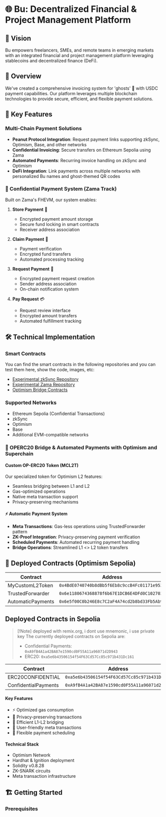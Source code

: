 # 🌐 Bu: Decentralized Financial & Project Management Platform

## 👀 Vision

Bu empowers freelancers, SMEs, and remote teams in emerging markets with an integrated financial and project management platform leveraging stablecoins and decentralized finance (DeFi).

## 🎯 Overview

We've created a comprehensive invoicing system for 'ghosts' 👻 with USDC payment capabilities. Our platform leverages multiple blockchain technologies to provide secure, efficient, and flexible payment solutions.

## 🚀 Key Features

### Multi-Chain Payment Solutions
- **Peanut Protocol Integration**: Request payment links supporting zkSync, Optimism, Base, and other networks
- **Confidential Invoicing**: Secure transfers on Ethereum Sepolia using Zama
- **Automated Payments**: Recurring invoice handling on zkSync and Optimism
- **DeFi Integration**: Link payments across multiple networks with personalized Bu names and ghost-themed QR codes

### 🔐 Confidential Payment System (Zama Track)

Built on Zama's FHEVM, our system enables:

1. **Store Payment** 📝
   - Encrypted payment amount storage
   - Secure fund locking in smart contracts
   - Receiver address association

2. **Claim Payment** 🎯
   - Payment verification
   - Encrypted fund transfers
   - Automated processing tracking

3. **Request Payment** 📨
   - Encrypted payment request creation
   - Sender address association
   - On-chain notification system

4. **Pay Request** 💳
   - Request review interface
   - Encrypted amount transfers
   - Automated fulfillment tracking

## 🛠 Technical Implementation

### Smart Contracts
You can find the smart contracts in the following repositories and you can test them here, show the code, images, etc:
- [Experimental zkSync Repository](https://github.com/BuFi007/experimental-zksync)
- [Experimental Zama Repository](https://github.com/BuFi007/experimental-zama)
- [Optimism Bridge Contracts](https://github.com/BuFi007/optimism-op-auto-invoices)

### Supported Networks
- Ethereum Sepolia (Confidential Transactions)
- zkSync
- Optimism
- Base
- Additional EVM-compatible networks

### 🌉 OPERC20 Bridge & Automated Payments with Optimism and Superchain

#### Custom OP-ERC20 Token (MCL2T)
Our specialized token for Optimism L2 features:
- Seamless bridging between L1 and L2
- Gas-optimized operations
- Native meta transaction support
- Privacy-preserving mechanisms

#### ⚡ Automatic Payment System
- **Meta Transactions**: Gas-less operations using TrustedForwarder pattern
- **ZK-Proof Integration**: Privacy-preserving payment verification
- **Scheduled Payments**: Automated recurring payment handling
- **Bridge Operations**: Streamlined L1 <> L2 token transfers

## 📍 Deployed Contracts (Optimism Sepolia)

| Contract          | Address                                      |
| ----------------- | -------------------------------------------- |
| MyCustomL2Token   | `0x4BdE0740740b8dBb5f6Eb8c9ccB4Fc01171e953C` |
| TrustedForwarder  | `0x6e1180674368878f6b67E1DCB6E4DFd0C102703A` |
| AutomaticPayments | `0x6e5f00C0b246E8c7C2aF4A74cd2b8bd33Fb5Ab94` |

## Deployed Contracts in Sepolia

> [!Note] deployed with remix.org, i dont use mnemonic, i use private key The currently deployed contracts on Sepolia
> are:
>
> - Confidential Payments: `0xA9fB4A1a42BA87e1590cd0F55A11a96071d2D943`
> - ERC20: `0xa5e6b43506154f54F63Cd57Cc85c971b431Dc161`

| Contract          | Address                                       |
| ----------------- | --------------------------------------------- |
| ERC20CONFIDENTIAL   | `0xa5e6b43506154f54F63Cd57Cc85c971b431Dc161`|
| ConfidentialPayments| `0xA9fB4A1a42BA87e1590cd0F55A11a96071d2D943`|

#### Key Features
- ⚡ Optimized gas consumption
- 🔐 Privacy-preserving transactions
- 🌉 Efficient L1-L2 bridging
- 📱 User-friendly meta transactions
- 🔄 Flexible payment scheduling

#### Technical Stack
- Optimism Network
- Hardhat & Ignition deployment
- Solidity v0.8.28
- ZK-SNARK circuits
- Meta transaction infrastructure

## 🏗 Getting Started

### Prerequisites
